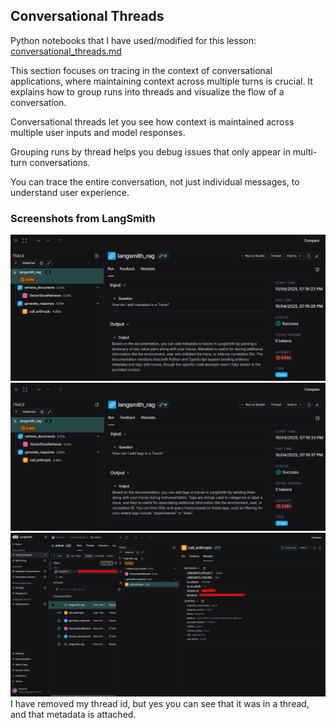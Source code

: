## Conversational Threads

Python notebooks that I have used/modified for this lesson: [conversational_threads.md](resources/conversational_threads.ipynb)

This section focuses on tracing in the context of conversational applications, where maintaining context across multiple turns is crucial. It explains how to group runs into threads and visualize the flow of a conversation.

Conversational threads let you see how context is maintained across multiple user inputs and model responses.

Grouping runs by thread helps you debug issues that only appear in multi-turn conversations.

You can trace the entire conversation, not just individual messages, to understand user experience.

### Screenshots from LangSmith

![img_13.png](img_13.png)
![img_14.png](img_14.png)
![img_15.png](img_15.png)
I have removed my thread id, but yes you can see that it was in a thread, and that metadata is attached.